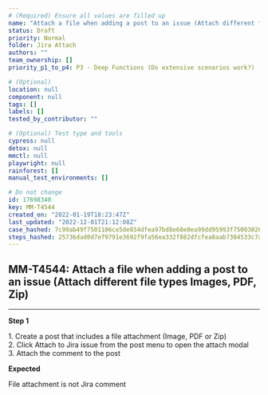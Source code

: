 ```yaml
---
# (Required) Ensure all values are filled up
name: "Attach a file when adding a post to an issue (Attach different file types Images, PDF, Zip)"
status: Draft
priority: Normal
folder: Jira Attach
authors: ""
team_ownership: []
priority_p1_to_p4: P3 - Deep Functions (Do extensive scenarios work?)

# (Optional)
location: null
component: null
tags: []
labels: []
tested_by_contributor: ""

# (Optional) Test type and tools
cypress: null
detox: null
mmctl: null
playwright: null
rainforest: []
manual_test_environments: []

# Do not change
id: 17698340
key: MM-T4544
created_on: "2022-01-19T18:23:47Z"
last_updated: "2022-12-01T21:12:08Z"
case_hashed: 7c99ab49f7501106ce5de034dfea97bd8e68e0ea99dd95993f75003026c17d4f63133ea722a5cedcf1ca69c183748df6
steps_hashed: 25736dad0d7ef9791e3692f9fa56ea332f882dfcfea8aab7304533c7ac7abf7bedefb6b182ceb38621934efbd895de35
---
```


<!-- (Auto-generated) Based on frontmatter's "key" and "name" -->

## MM-T4544: Attach a file when adding a post to an issue (Attach different file types Images, PDF, Zip)

---

**Step 1**

1\. Create a post that includes a file attachment (Image, PDF or Zip)\
2\. Click Attach to Jira issue from the post menu to open the attach modal\
3\. Attach the comment to the post

**Expected**

File attachment is not Jira comment
